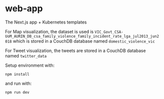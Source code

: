 # web-app

The Next.js app + Kubernetes templates

For Map visualization, the dataset is used is
`VIC_Govt_CSA-UoM_AURIN_DB_csa_family_violence_family_incident_rate_lga_jul2013_jun2018`
which is stored in a CouchDB database named `domestic_violence_vic`

For Tweet visualization, the tweets are stored in a CouchDB database named `twitter_data`


Setup environment with:
 
    npm install

and run with:
 
    npm run dev

